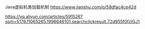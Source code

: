 Java虚拟机类加载机制 https://www.jianshu.com/p/59dfac4ce42d

https://yq.aliyun.com/articles/591526?spm=5176.11065265.1996646101.searchclickresult.72d955f0fzIGJ1

